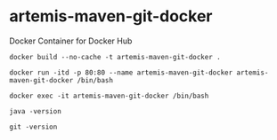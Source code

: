 # artemis-maven-git-docker
Docker Container for Docker Hub

	docker build --no-cache -t artemis-maven-git-docker .

	docker run -itd -p 80:80 --name artemis-maven-git-docker artemis-maven-git-docker /bin/bash

	docker exec -it artemis-maven-git-docker /bin/bash

	java -version
	
	git -version